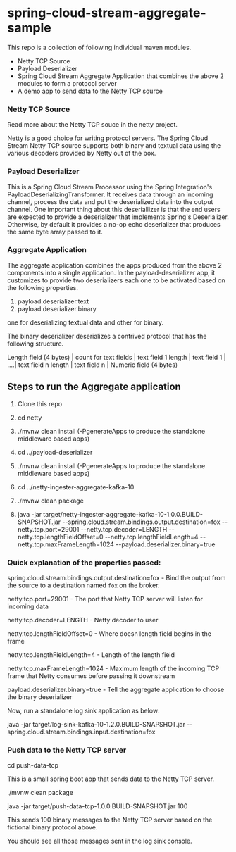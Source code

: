 # spring-cloud-stream-aggregate-sample

This repo is a collection of following individual maven modules.

* Netty TCP Source
* Payload Deserializer
* Spring Cloud Stream Aggregate Application that combines the above 2 modules to form a protocol server
* A demo app to send data to the Netty TCP source

### Netty TCP Source

Read more about the Netty TCP souce in the netty project.

Netty is a good choice for writing protocol servers. 
The Spring Cloud Stream Netty TCP source supports both binary and textual data using the various decoders provided by Netty out of the box. 

### Payload Deserializer

This is a Spring Cloud Stream Processor using the Spring Integration's PayloadDeserializingTransformer. 
It receives data through an incoming channel, process the data and put the deserialized data into the output channel.
One important thing about this deseriallizer is that the end users are expected to provide a deserializer that implements Spring's Deserializer. Otherwise, by default it provides a no-op echo deserializer that produces the same byte array passed to it. 

### Aggregate Application

The aggregate application combines the apps produced from the above 2 components into a single application. 
In the payload-deserializer app, it customizes to provide two deserializers each one to be activated based on the following properties. 

1. payload.deserializer.text
2. payload.deserializer.binary

one for deserializing textual data and other for binary.

The binary deserializer deserializes a contrived protocol that has the following structure. 

Length field (4 bytes) | count for text fields | text field 1 length | text field 1 | ....| text field n length | text field n | Numeric field (4 bytes)

## Steps to run the Aggregate application

1. Clone this repo
2. cd netty
3. ./mvnw clean install (-PgenerateApps to produce the standalone middleware based apps)
4. cd ../payload-deserializer
5. ./mvnw clean install (-PgenerateApps to produce the standalone middleware based apps)
6. cd ../netty-ingester-aggregate-kafka-10
7. ./mvnw clean package

8. java -jar target/netty-ingester-aggregate-kafka-10-1.0.0.BUILD-SNAPSHOT.jar --spring.cloud.stream.bindings.output.destination=fox --netty.tcp.port=29001 --netty.tcp.decoder=LENGTH --netty.tcp.lengthFieldOffset=0 --netty.tcp.lengthFieldLength=4 --netty.tcp.maxFrameLength=1024 --payload.deserializer.binary=true

### Quick explanation of the properties passed:

spring.cloud.stream.bindings.output.destination=fox - Bind the output from the source to a destination named `fox` on the broker. 

netty.tcp.port=29001 - The port that Netty TCP server will listen for incoming data

netty.tcp.decoder=LENGTH - Netty decoder to user

netty.tcp.lengthFieldOffset=0 - Where doesn length field begins in the frame

netty.tcp.lengthFieldLength=4 - Length of the length field

netty.tcp.maxFrameLength=1024 - Maximum length of the incoming TCP frame that Netty consumes before passing it downstream

payload.deserializer.binary=true - Tell the aggregate application to choose the binary deserializer


Now, run a standalone log sink application as below:

 java -jar target/log-sink-kafka-10-1.2.0.BUILD-SNAPSHOT.jar --spring.cloud.stream.bindings.input.destination=fox

### Push data to the Netty TCP server

cd push-data-tcp

This is a small spring boot app that sends data to the Netty TCP server. 

./mvnw clean package

java -jar target/push-data-tcp-1.0.0.BUILD-SNAPSHOT.jar 100

This sends 100 binary messages to the Netty TCP server based on the fictional binary protocol above. 

You should see all those messages sent in the log sink console. 






